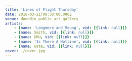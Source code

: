 ```yaml
---
title: 'Lines of Flight Thursday'
date: 2018-03-21T08:30:00.000Z
venue: dunedin_public_art_gallery
artists:
    - {name: 'Longmore and Meung', vid: [{link: null}]}
    - {name: Smith, vid: [{link: null}]}
    - {name: UMU, vid: [{link: null}]}
    - {name: 'Is There A Hotline', vid: [{link: null}]}
    - {name: Gate, vid: [{link: null}]}
cover: ./cover.jpg
---
```


